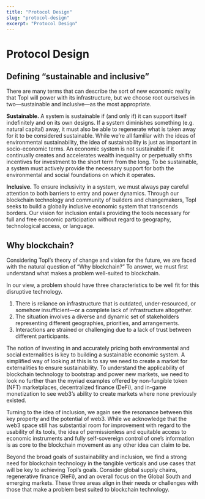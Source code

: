 ```yaml
---
title: "Protocol Design"
slug: "protocol-design"
excerpt: "Protocol Design"
---
```


# Protocol Design

## Defining “sustainable and inclusive”
There are many terms that can describe the sort of new economic reality that Topl will power with its infrastructure, but we choose root ourselves in two—sustainable and inclusive—as the most appropriate.

**Sustainable.** A system is sustainable if (and only if) it can support itself indefinitely and on its own designs. If a system diminishes something (e.g. natural capital) away, it must also be able to regenerate what is taken away for it to be considered sustainable. While we’re all familiar with the ideas of environmental sustainability, the idea of sustainability is just as important in socio-economic terms. An economic system is not sustainable if it continually creates and accelerates wealth inequality or perpetually shifts incentives for investment to the short term from the long. To be sustainable, a system must actively provide the necessary support for both the environmental and social foundations on which it operates.

**Inclusive.** To ensure inclusivity in a system, we must always pay careful attention to both barriers to entry and power dynamics. Through our blockchain technology and community of builders and changemakers, Topl seeks to build a globally inclusive economic system that transcends borders. Our vision for inclusion entails providing the tools necessary for full and free economic participation without regard to geography, technological access, or language.

## Why blockchain?

Considering Topl’s theory of change and vision for the future, we are faced with the natural question of “Why blockchain?” To answer, we must first understand what makes a problem well-suited to blockchain.

In our view, a problem should have three characteristics to be well fit for this disruptive technology.

1. There is reliance on infrastructure that is outdated, under-resourced, or somehow insufficient—or a complete lack of infrastructure altogether.
2. The situation involves a diverse and dynamic set of stakeholders representing different geographies, priorities, and arrangements.
3. Interactions are strained or challenging due to a lack of trust between different participants.

The notion of investing in and accurately pricing both environmental and social externalities is key to building a sustainable economic system. A simplified way of looking at this is to say we need to create a market for externalities to ensure sustainability. To understand the applicability of blockchain technology to bootstrap and power new markets, we need to look no further than the myriad examples offered by non-fungible token (NFT) marketplaces, decentralized finance (DeFi), and in-game monetization to see web3’s ability to create markets where none previously existed.

Turning to the idea of inclusion, we again see the resonance between this key property and the potential of web3. While we acknowledge that the web3 space still has substantial room for improvement with regard to the usability of its tools, the idea of permissionless and equitable access to economic instruments and fully self-sovereign control of one’s information is as core to the blockchain movement as any other idea can claim to be.

Beyond the broad goals of sustainability and inclusion, we find a strong need for blockchain technology in the tangible verticals and use cases that will be key to achieving Topl’s goals. Consider global supply chains, regenerative finance (ReFi), and an overall focus on the Global South and emerging markets. These three areas align in their needs or challenges with those that make a problem best suited to blockchain technology.